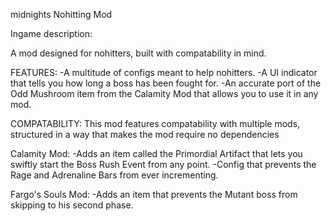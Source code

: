 midnights Nohitting Mod

Ingame description:

A mod designed for nohitters, built with compatability in mind.

FEATURES:
-A multitude of configs meant to help nohitters.
-A UI indicator that tells you how long a boss has been fought for.
-An accurate port of the Odd Mushroom item from the Calamity Mod that allows you to use it in any mod.

COMPATABILITY:
This mod features compatability with multiple mods, structured in a way that makes the mod require no dependencies

Calamity Mod:
-Adds an item called the Primordial Artifact that lets you swiftly start the Boss Rush Event from any point.
-Config that prevents the Rage and Adrenaline Bars from ever incrementing.

Fargo's Souls Mod:
-Adds an item that prevents the Mutant boss from skipping to his second phase.
